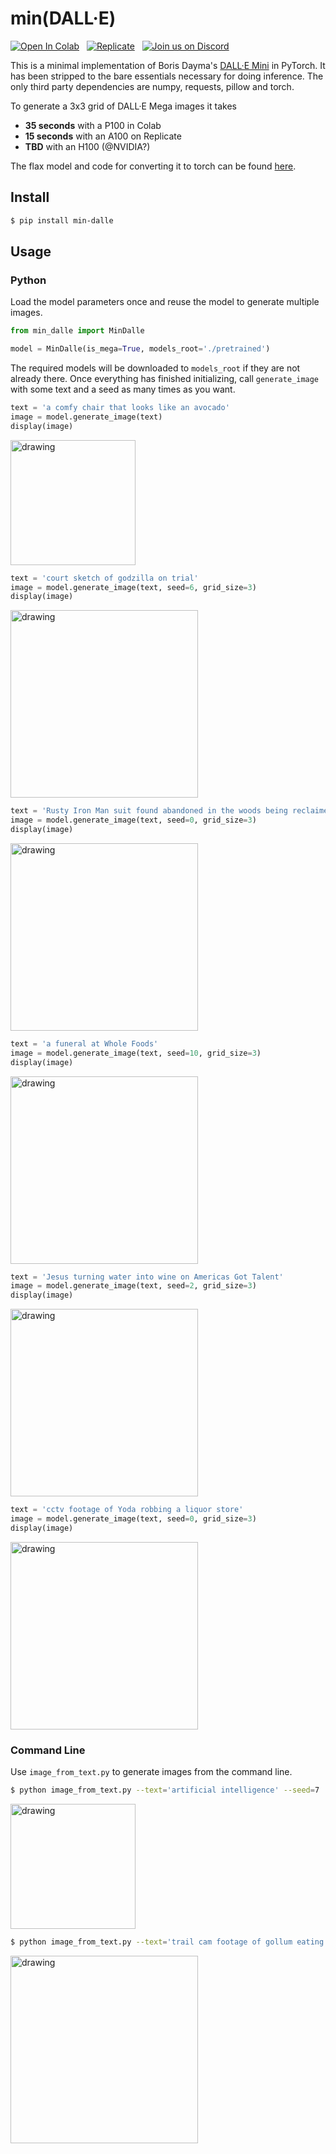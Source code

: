 # min(DALL·E)

[![Open In Colab](https://colab.research.google.com/assets/colab-badge.svg)](https://colab.research.google.com/github/kuprel/min-dalle/blob/main/min_dalle.ipynb)
&nbsp;
[![Replicate](https://replicate.com/kuprel/min-dalle/badge)](https://replicate.com/kuprel/min-dalle)
&nbsp;
[![Join us on Discord](https://img.shields.io/discord/823813159592001537?color=5865F2&logo=discord&logoColor=white)](https://discord.gg/xBPBXfcFHd)

This is a minimal implementation of Boris Dayma's [DALL·E Mini](https://github.com/borisdayma/dalle-mini) in PyTorch.  It has been stripped to the bare essentials necessary for doing inference.  The only third party dependencies are numpy, requests, pillow and torch.

To generate a 3x3 grid of DALL·E Mega images it takes
- **35 seconds** with a P100 in Colab
- **15 seconds** with an A100 on Replicate
- **TBD** with an H100 (@NVIDIA?)

The flax model and code for converting it to torch can be found [here](https://github.com/kuprel/min-dalle-flax).

## Install

```bash
$ pip install min-dalle
```  

## Usage

### Python

Load the model parameters once and reuse the model to generate multiple images.

```python
from min_dalle import MinDalle

model = MinDalle(is_mega=True, models_root='./pretrained')
```

The required models will be downloaded to `models_root` if they are not already there.  Once everything has finished initializing, call `generate_image` with some text and a seed as many times as you want.

```python
text = 'a comfy chair that looks like an avocado'
image = model.generate_image(text)
display(image)
```
<img src="https://github.com/kuprel/min-dalle/raw/main/examples/avocado_armchair.png" alt="drawing" width="200"/>

```python
text = 'court sketch of godzilla on trial'
image = model.generate_image(text, seed=6, grid_size=3)
display(image)
```
<img src="https://github.com/kuprel/min-dalle/raw/main/examples/godzilla_trial.png" alt="drawing" width="300"/>

```python
text = 'Rusty Iron Man suit found abandoned in the woods being reclaimed by nature'
image = model.generate_image(text, seed=0, grid_size=3)
display(image)
```
<img src="https://github.com/kuprel/min-dalle/raw/main/examples/ironman.png" alt="drawing" width="300"/>

```python
text = 'a funeral at Whole Foods'
image = model.generate_image(text, seed=10, grid_size=3)
display(image)
```
<img src="https://github.com/kuprel/min-dalle/raw/main/examples/funeral.png" alt="drawing" width="300"/>

```python
text = 'Jesus turning water into wine on Americas Got Talent'
image = model.generate_image(text, seed=2, grid_size=3)
display(image)
```
<img src="https://github.com/kuprel/min-dalle/raw/main/examples/jesus.png" alt="drawing" width="300"/>

```python
text = 'cctv footage of Yoda robbing a liquor store'
image = model.generate_image(text, seed=0, grid_size=3)
display(image)
```
<img src="https://github.com/kuprel/min-dalle/raw/main/examples/yoda.png" alt="drawing" width="300"/>


### Command Line

Use `image_from_text.py` to generate images from the command line.

```bash
$ python image_from_text.py --text='artificial intelligence' --seed=7
```
<img src="https://github.com/kuprel/min-dalle/raw/main/examples/artificial_intelligence.png" alt="drawing" width="200"/>

```bash
$ python image_from_text.py --text='trail cam footage of gollum eating watermelon' --mega --seed=1 --grid-size=3
```
<img src="https://github.com/kuprel/min-dalle/raw/main/examples/gollum_trailcam.png" alt="drawing" width="300"/>
